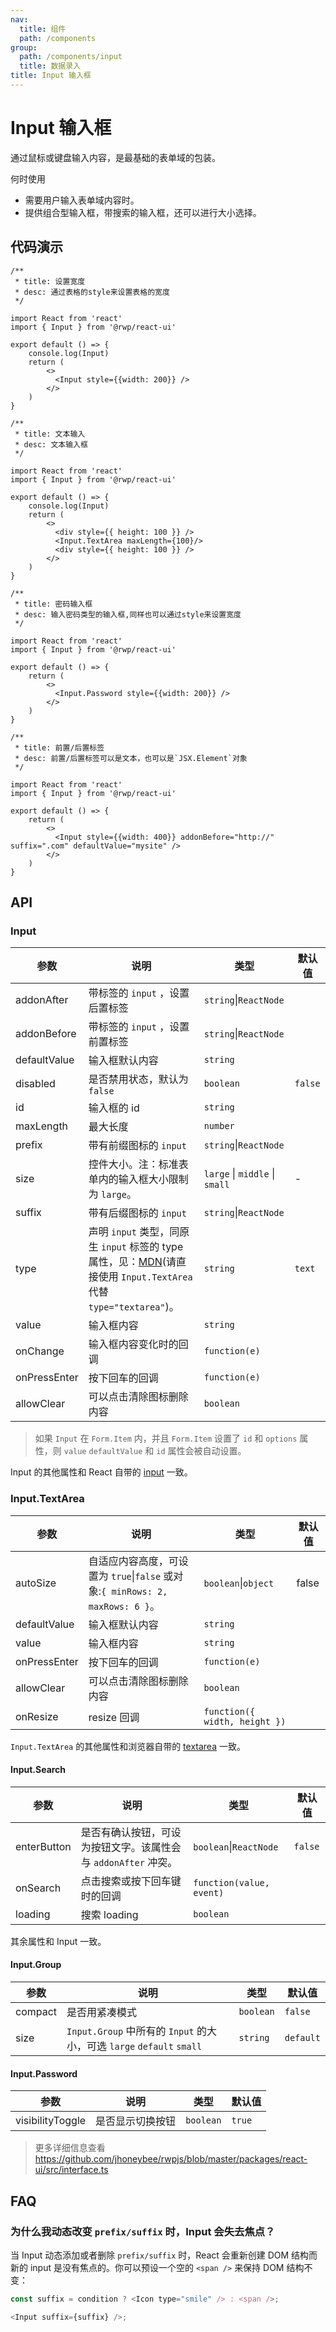 ```yaml
---
nav:
  title: 组件
  path: /components
group:
  path: /components/input
  title: 数据录入
title: Input 输入框
---
```


# Input 输入框

通过鼠标或键盘输入内容，是最基础的表单域的包装。

何时使用 
- 需要用户输入表单域内容时。
- 提供组合型输入框，带搜索的输入框，还可以进行大小选择。


## 代码演示

```tsx
/**
 * title: 设置宽度
 * desc: 通过表格的style来设置表格的宽度
 */

import React from 'react'
import { Input } from '@rwp/react-ui'

export default () => {
    console.log(Input)
    return (
        <>
          <Input style={{width: 200}} /> 
        </>
    )
}
```

```tsx
/**
 * title: 文本输入
 * desc: 文本输入框
 */

import React from 'react'
import { Input } from '@rwp/react-ui'

export default () => {
    console.log(Input)
    return (
        <>
          <div style={{ height: 100 }} />
          <Input.TextArea maxLength={100}/> 
          <div style={{ height: 100 }} />
        </>
    )
}
```

```tsx
/**
 * title: 密码输入框
 * desc: 输入密码类型的输入框,同样也可以通过style来设置宽度
 */

import React from 'react'
import { Input } from '@rwp/react-ui'

export default () => {
    return (
        <>
          <Input.Password style={{width: 200}} /> 
        </>
    )
}
```

```tsx
/**
 * title: 前置/后置标签
 * desc: 前置/后置标签可以是文本，也可以是`JSX.Element`对象
 */

import React from 'react'
import { Input } from '@rwp/react-ui'

export default () => {
    return (
        <>
          <Input style={{width: 400}} addonBefore="http://" suffix=".com" defaultValue="mysite" />
        </>
    )
}
```
  

## API

### Input

| 参数 | 说明 | 类型 | 默认值 |
| --- | --- | --- | --- |
| addonAfter | 带标签的 `input` ，设置后置标签 | `string`&#124;`ReactNode` |  |
| addonBefore | 带标签的 `input` ，设置前置标签 | `string`&#124;`ReactNode` |  |
| defaultValue | 输入框默认内容 | `string` |  |
| disabled | 是否禁用状态，默认为 `false` | `boolean` | `false` |
| id | 输入框的 id | `string` |  |
| maxLength | 最大长度 | `number` |  |
| prefix | 带有前缀图标的 `input` | `string`&#124;`ReactNode` |  |
| size | 控件大小。注：标准表单内的输入框大小限制为 `large`。 | `large` \| `middle` \| `small` | - |
| suffix | 带有后缀图标的 `input` | `string`&#124;`ReactNode` |  |
| type | 声明 `input` 类型，同原生 `input` 标签的 type 属性，见：[MDN](https://developer.mozilla.org/zh-CN/docs/Web/HTML/Element/input#属性)(请直接使用 `Input.TextArea` 代替 `type="textarea"`)。 | `string` | `text` |
| value | 输入框内容 | `string` |  |
| onChange | 输入框内容变化时的回调 | `function(e)` |  |
| onPressEnter | 按下回车的回调 | `function(e)` |  |
| allowClear | 可以点击清除图标删除内容 | `boolean` |  |

> 如果 `Input` 在 `Form.Item` 内，并且 `Form.Item` 设置了 `id` 和 `options` 属性，则 `value` `defaultValue` 和 `id` 属性会被自动设置。

Input 的其他属性和 React 自带的 [input](https://facebook.github.io/react/docs/events.html#supported-events) 一致。

### Input.TextArea

| 参数 | 说明 | 类型 | 默认值 |
| --- | --- | --- | --- |
| autoSize | 自适应内容高度，可设置为 `true`&#124;`false` 或对象:`{ minRows: 2, maxRows: 6 }`。 | `boolean`&#124;`object` | false |
| defaultValue | 输入框默认内容 | `string` |  |
| value | 输入框内容 | `string` |  |
| onPressEnter | 按下回车的回调 | `function(e)` |  |
| allowClear | 可以点击清除图标删除内容 | `boolean` |  |
| onResize | resize 回调 | `function({ width, height })` |  |

`Input.TextArea` 的其他属性和浏览器自带的 [textarea](https://developer.mozilla.org/en-US/docs/Web/HTML/Element/textarea) 一致。

#### Input.Search

| 参数 | 说明 | 类型 | 默认值 |
| --- | --- | --- | --- |
| enterButton | 是否有确认按钮，可设为按钮文字。该属性会与 `addonAfter` 冲突。 | `boolean`&#124;`ReactNode` | `false` |
| onSearch | 点击搜索或按下回车键时的回调 | `function(value, event)` |  |
| loading | 搜索 loading | `boolean` |  |

其余属性和 Input 一致。

#### Input.Group

| 参数 | 说明 | 类型 | 默认值 |
| --- | --- | --- | --- |
| compact | 是否用紧凑模式 | `boolean` | `false` |
| size | `Input.Group` 中所有的 `Input` 的大小，可选 `large` `default` `small` | `string` | `default` |


#### Input.Password

| 参数             | 说明             | 类型    | 默认值 |
| ---------------- | ---------------- | ------- | ------ |
| visibilityToggle | 是否显示切换按钮 | `boolean` | `true`   |



> 更多详细信息查看 https://github.com/jhoneybee/rwpjs/blob/master/packages/react-ui/src/interface.ts

## FAQ

### 为什么我动态改变 `prefix/suffix` 时，Input 会失去焦点？

当 Input 动态添加或者删除 `prefix/suffix` 时，React 会重新创建 DOM 结构而新的 input 是没有焦点的。你可以预设一个空的 `<span />` 来保持 DOM 结构不变：

```js
const suffix = condition ? <Icon type="smile" /> : <span />;

<Input suffix={suffix} />;
```
